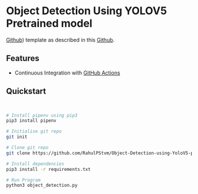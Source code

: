 # Object Detection Using YOLOV5 Pretrained model

[Github](https://github.com/RahulPStvm/Object-Detection-using-YoloV5-pretrained-model/tree/master)) template as described in this [Github](https://github.com/audreyr/cookiecutter).

## Features

- Continuous Integration with [GitHub Actions](https://github.com/features/actions)

## Quickstart
```sh


# Install pipenv using pip3
pip3 install pipenv

# Initialise git repo
git init

# Clone git repo
git clone https://github.com/RahulPStvm/Object-Detection-using-YoloV5-pretrained-model/tree/master

# Install dependencies
pip3 install -r requirements.txt

# Run Program
python3 object_detection.py


```
